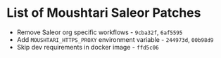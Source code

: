 # List of Moushtari Saleor Patches

* Remove Saleor org specific workflows - `9cba32f`, `6af5595`
* Add `MOUSHTARI_HTTPS_PROXY` environment variable - `244973d`, `00b98d9`
* Skip dev requirements in docker image - `ffd5c06`
